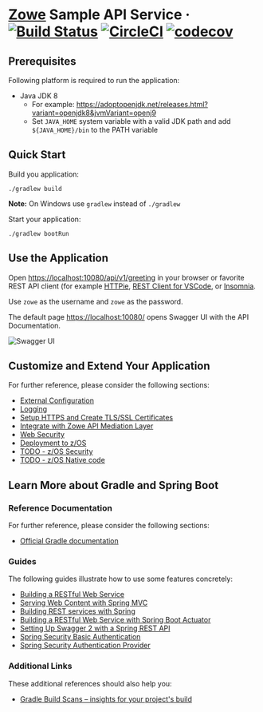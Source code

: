 # [Zowe](https://zowe.org/) Sample API Service &middot; [![Build Status](https://dev.azure.com/plavjanik/Zowe%20Sample%20API%20Service/_apis/build/status/zowe.sample-spring-boot-api-service?branchName=master)](https://dev.azure.com/plavjanik/Zowe%20Sample%20API%20Service/_build/latest?definitionId=2&branchName=master) [![CircleCI](https://circleci.com/gh/plavjanik/sample-spring-boot-api-service.svg?style=shield)](https://circleci.com/gh/plavjanik/sample-spring-boot-api-service) [![codecov](https://codecov.io/gh/plavjanik/sample-spring-boot-api-service/branch/master/graph/badge.svg?token=UeytGN5vV5)](https://codecov.io/gh/plavjanik/sample-spring-boot-api-service) 

## Prerequisites

Following platform is required to run the application:

* Java JDK 8
  * For example: <https://adoptopenjdk.net/releases.html?variant=openjdk8&jvmVariant=openj9>
  * Set `JAVA_HOME` system variable with a valid JDK path and add `${JAVA_HOME}/bin` to the PATH variable

## Quick Start

Build you application:

    ./gradlew build

**Note:** On Windows use `gradlew` instead of `./gradlew`

Start your application:

    ./gradlew bootRun

## Use the Application

Open <https://localhost:10080/api/v1/greeting> in your browser or favorite REST API client (for example [HTTPie](https://httpie.org/), [REST Client for VSCode](https://marketplace.visualstudio.com/items?itemName=humao.rest-client), or [Insomnia](https://insomnia.rest/).

Use `zowe` as the username and `zowe` as the password.

The default page <https://localhost:10080/> opens Swagger UI with the API Documentation.

![Swagger UI](/docs/images/swagger.png)

## Customize and Extend Your Application

For further reference, please consider the following sections:

* [External Configuration](docs/config.md)
* [Logging](docs/logging.md)
* [Setup HTTPS and Create TLS/SSL Certificates](docs/https-setup.md)
* [Integrate with Zowe API Mediation Layer](docs/zowe-integrate-with-apiml.md)
* [Web Security](docs/web-security.md)
* [Deployment to z/OS](docs/zos-deployment.md)
* [TODO - z/OS Security](docs/zos-security.md)
* [TODO - z/OS Native code](docs/zos-native-code.md)

## Learn More about Gradle and Spring Boot

### Reference Documentation

For further reference, please consider the following sections:

* [Official Gradle documentation](https://docs.gradle.org)

### Guides

The following guides illustrate how to use some features concretely:

* [Building a RESTful Web Service](https://spring.io/guides/gs/rest-service/)
* [Serving Web Content with Spring MVC](https://spring.io/guides/gs/serving-web-content/)
* [Building REST services with Spring](https://spring.io/guides/tutorials/bookmarks/)
* [Building a RESTful Web Service with Spring Boot Actuator](https://spring.io/guides/gs/actuator-service/)
* [Setting Up Swagger 2 with a Spring REST API](https://www.baeldung.com/swagger-2-documentation-for-spring-rest-api)
* [Spring Security Basic Authentication](https://www.baeldung.com/spring-security-basic-authentication)
* [Spring Security Authentication Provider](https://www.baeldung.com/spring-security-authentication-provider)

### Additional Links

These additional references should also help you:

* [Gradle Build Scans – insights for your project's build](https://scans.gradle.com#gradle)
